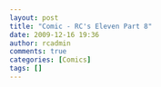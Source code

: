 ```yaml
---
layout: post
title: "Comic - RC's Eleven Part 8"
date: 2009-12-16 19:36
author: rcadmin
comments: true
categories: [Comics]
tags: []
---
```

<a href="http://bitsmack.com/comics/2009/12/16/comic-rcs-eleven-part-8/"><img src="http://dl.bitsmack.com/uploads/2009/12/20091216.jpg" alt="" title="in retrospect we probably should not have stood so close to the explosion and stared at it"  class="alignnone size-full wp-image-1862" /></a>
